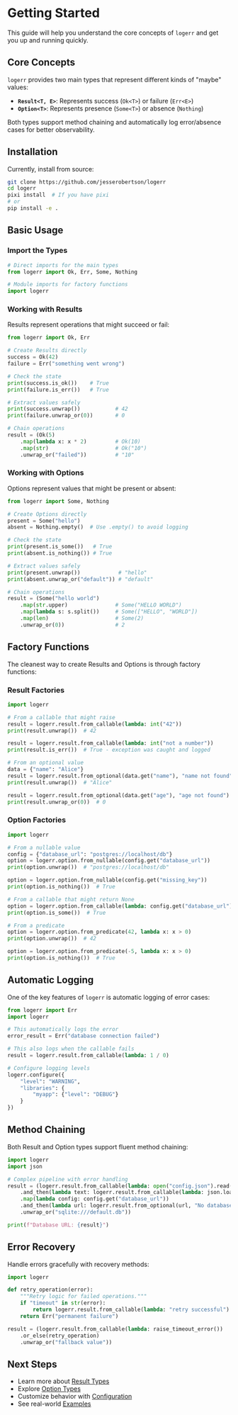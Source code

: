 # Getting Started

This guide will help you understand the core concepts of `logerr` and get you up and running quickly.

## Core Concepts

`logerr` provides two main types that represent different kinds of "maybe" values:

- **`Result<T, E>`**: Represents success (`Ok<T>`) or failure (`Err<E>`) 
- **`Option<T>`**: Represents presence (`Some<T>`) or absence (`Nothing`)

Both types support method chaining and automatically log error/absence cases for better observability.

## Installation

Currently, install from source:

```bash
git clone https://github.com/jesserobertson/logerr
cd logerr
pixi install  # If you have pixi
# or
pip install -e .
```

## Basic Usage

### Import the Types

```python
# Direct imports for the main types
from logerr import Ok, Err, Some, Nothing

# Module imports for factory functions
import logerr
```

### Working with Results

Results represent operations that might succeed or fail:

```python
from logerr import Ok, Err

# Create Results directly
success = Ok(42)
failure = Err("something went wrong")

# Check the state
print(success.is_ok())    # True
print(failure.is_err())   # True

# Extract values safely
print(success.unwrap())           # 42
print(failure.unwrap_or(0))       # 0

# Chain operations
result = (Ok(5)
    .map(lambda x: x * 2)         # Ok(10)
    .map(str)                     # Ok("10")
    .unwrap_or("failed"))         # "10"
```

### Working with Options

Options represent values that might be present or absent:

```python
from logerr import Some, Nothing

# Create Options directly
present = Some("hello")
absent = Nothing.empty()  # Use .empty() to avoid logging

# Check the state
print(present.is_some())   # True
print(absent.is_nothing()) # True

# Extract values safely
print(present.unwrap())            # "hello"
print(absent.unwrap_or("default")) # "default"

# Chain operations
result = (Some("hello world")
    .map(str.upper)               # Some("HELLO WORLD")
    .map(lambda s: s.split())     # Some(["HELLO", "WORLD"])
    .map(len)                     # Some(2)
    .unwrap_or(0))                # 2
```

## Factory Functions

The cleanest way to create Results and Options is through factory functions:

### Result Factories

```python
import logerr

# From a callable that might raise
result = logerr.result.from_callable(lambda: int("42"))
print(result.unwrap())  # 42

result = logerr.result.from_callable(lambda: int("not a number"))
print(result.is_err())  # True - exception was caught and logged

# From an optional value
data = {"name": "Alice"}
result = logerr.result.from_optional(data.get("name"), "name not found")
print(result.unwrap())  # "Alice"

result = logerr.result.from_optional(data.get("age"), "age not found") 
print(result.unwrap_or(0))  # 0
```

### Option Factories

```python
import logerr

# From a nullable value
config = {"database_url": "postgres://localhost/db"}
option = logerr.option.from_nullable(config.get("database_url"))
print(option.unwrap())  # "postgres://localhost/db"

option = logerr.option.from_nullable(config.get("missing_key"))
print(option.is_nothing())  # True

# From a callable that might return None
option = logerr.option.from_callable(lambda: config.get("database_url"))
print(option.is_some())  # True

# From a predicate
option = logerr.option.from_predicate(42, lambda x: x > 0)
print(option.unwrap())  # 42

option = logerr.option.from_predicate(-5, lambda x: x > 0)
print(option.is_nothing())  # True
```

## Automatic Logging

One of the key features of `logerr` is automatic logging of error cases:

```python
from logerr import Err
import logerr

# This automatically logs the error
error_result = Err("database connection failed")

# This also logs when the callable fails
result = logerr.result.from_callable(lambda: 1 / 0)

# Configure logging levels
logerr.configure({
    "level": "WARNING",
    "libraries": {
        "myapp": {"level": "DEBUG"}
    }
})
```

## Method Chaining

Both Result and Option types support fluent method chaining:

```python
import logerr
import json

# Complex pipeline with error handling
result = (logerr.result.from_callable(lambda: open("config.json").read())
    .and_then(lambda text: logerr.result.from_callable(lambda: json.loads(text)))
    .map(lambda config: config.get("database_url"))
    .and_then(lambda url: logerr.result.from_optional(url, "No database URL in config"))
    .unwrap_or("sqlite:///default.db"))

print(f"Database URL: {result}")
```

## Error Recovery

Handle errors gracefully with recovery methods:

```python
import logerr

def retry_operation(error):
    """Retry logic for failed operations."""
    if "timeout" in str(error):
        return logerr.result.from_callable(lambda: "retry successful")
    return Err("permanent failure")

result = (logerr.result.from_callable(lambda: raise_timeout_error())
    .or_else(retry_operation)
    .unwrap_or("fallback value"))
```

## Next Steps

- Learn more about [Result Types](result-types.md)
- Explore [Option Types](option-types.md) 
- Customize behavior with [Configuration](configuration.md)
- See real-world [Examples](examples.md)